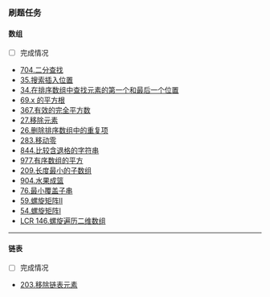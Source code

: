 ### 刷题任务

#### 数组

- [ ] 完成情况


* [704.二分查找](https://leetcode.cn/problems/binary-search/)
* [35.搜索插入位置](https://leetcode.cn/problems/search-insert-position/)
* [34.在排序数组中查找元素的第一个和最后一个位置](https://leetcode.cnproblems/find-first-and-last-position-of-element-in-sorted-array/)
* [69.x 的平方根](https://leetcode.cn/problems/sqrtx/)
* [367.有效的完全平方数](https://leetcode.cn/problems/valid-perfect-square/)
* [27.移除元素](https://leetcode.cn/problems/remove-element/)
* [26.删除排序数组中的重复项](https://leetcode.cn/problems/remove-duplicates-from-sorted-array/description/)
* [283.移动零](https://leetcode.cn/problems/move-zeroes/description/)
* [844.比较含退格的字符串](https://leetcode.cn/problems/backspace-string-compare/description/)
* [977.有序数组的平方](https://leetcode.cn/problems/squares-of-a-sorted-array/description/)
* [209.长度最小的子数组](https://leetcode.cn/problems/minimum-size-subarray-sum/description/)
* [904.水果成篮](https://leetcode.cn/problems/fruit-into-baskets/description/)
* [76.最小覆盖子串](https://leetcode.cn/problems/minimum-window-substring/description/)
* [59.螺旋矩阵Ⅱ](https://leetcode.cn/problems/spiral-matrix-ii/description/)
* [54.螺旋矩阵Ⅰ](https://leetcode.cn/problems/spiral-matrix/description/)
* [LCR 146.螺旋遍历二维数组](https://leetcode.cn/problems/shun-shi-zhen-da-yin-ju-zhen-lcof/description/)

---

#### 链表

- [ ] 完成情况



* [203.移除链表元素](https://leetcode.cn/problems/remove-linked-list-elements/)


